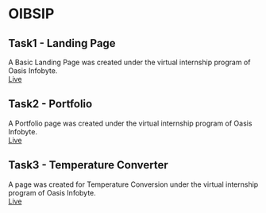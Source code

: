 # OIBSIP

## Task1 - Landing Page
A Basic Landing Page was created under the virtual internship program of Oasis Infobyte. <br>
[Live](https://va-rohith.github.io/OIBSIP/Landing%20Page/)

## Task2 - Portfolio
A Portfolio page was created under the virtual internship program of Oasis Infobyte. <br>
[Live](https://va-rohith.github.io/OIBSIP/Portfolio/)

## Task3 - Temperature Converter
A page was created for Temperature Conversion under the virtual internship program of Oasis Infobyte. <br>
[Live](https://va-rohith.github.io/OIBSIP/Temperature%20Conversion/)

